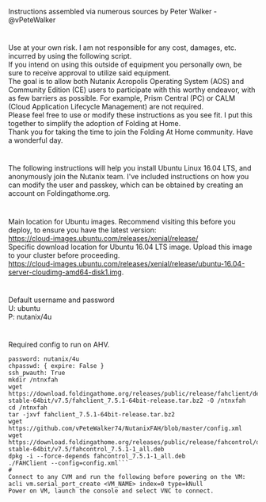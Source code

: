 Instructions assembled via numerous sources by Peter Walker - @vPeteWalker
#
Use at your own risk. I am not responsible for any cost, damages, etc. incurred by using the following script.  
If you intend on using this outside of equipment you personally own, be sure to receive approval to utilize said equipment.  
The goal is to allow both Nutanix Acropolis Operating System (AOS) and Community Edition (CE) users to participate with this worthy endeavor, with as few barriers as possible. For example, Prism Central (PC) or CALM (Cloud Application Lifecycle Management) are not required.  
Please feel free to use or modify these instructions as you see fit. I put this together to simplify the adoption of Folding at Home.  
Thank you for taking the time to join the Folding At Home community.  Have a wonderful day.
#
The following instructions will help you install Ubuntu Linux 16.04 LTS, and anonymously join the Nutanix team.  I've included instructions on how you can modify the user and passkey, which can be obtained by creating an account on Foldingathome.org.
#
Main location for Ubuntu images. Recommend visiting this before you deploy, to ensure you have the latest version:  
https://cloud-images.ubuntu.com/releases/xenial/release/  
Specific download location for Ubuntu 16.04 LTS image. Upload this image to your cluster before proceeding.  
https://cloud-images.ubuntu.com/releases/xenial/release/ubuntu-16.04-server-cloudimg-amd64-disk1.img.  
#
Default username and password  
U: ubuntu  
P: nutanix/4u  
#
Required config to run on AHV.  
```'#cloud-config'
password: nutanix/4u
chpasswd: { expire: False }
ssh_pwauth: True
mkdir /ntnxfah
wget https://download.foldingathome.org/releases/public/release/fahclient/debian-stable-64bit/v7.5/fahclient_7.5.1-64bit-release.tar.bz2 -O /ntnxfah
cd /ntnxfah
tar -jxvf fahclient_7.5.1-64bit-release.tar.bz2
wget https://github.com/vPeteWalker74/NutanixFAH/blob/master/config.xml
wget https://download.foldingathome.org/releases/public/release/fahcontrol/debian-stable-64bit/v7.5/fahcontrol_7.5.1-1_all.deb
dpkg -i --force-depends fahcontrol_7.5.1-1_all.deb
./FAHClient --config=config.xml```
#
Connect to any CVM and run the following before powering on the VM:  
acli vm.serial_port_create <VM_NAME> index=0 type=kNull  
Power on VM, launch the console and select VNC to connect.  
